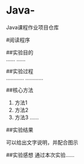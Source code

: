 # Java-
Java课程作业项目仓库  

#阅读程序  

##实验目的  
……
……
  
##实验过程  
…………
…………
  
##核心方法  
1. 方法1
2. 方法2
3. 方法3
……

##实验结果

可以给出文字说明，并配合图示

##实验感想 
通过本次实验……

